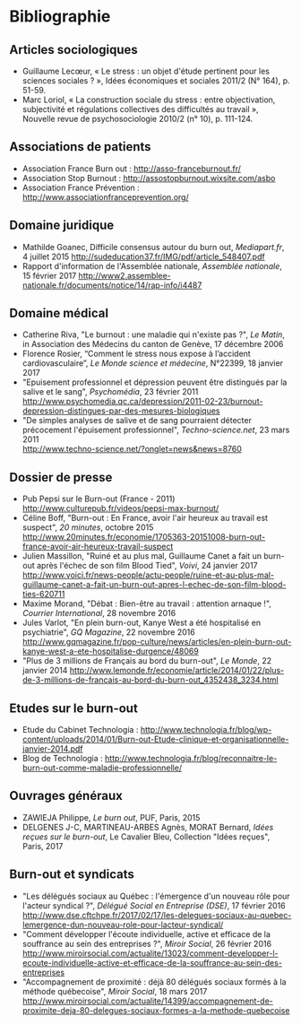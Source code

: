# Bibliographie 


## Articles sociologiques 
- Guillaume Lecœur, « Le stress : un objet d'étude pertinent pour les sciences sociales ? », Idées économiques et sociales 2011/2 (N° 164), p. 51-59. 
- Marc Loriol, « La construction sociale du stress : entre objectivation, subjectivité et régulations collectives des difficultés au travail », Nouvelle revue de psychosociologie 2010/2 (n° 10), p. 111-124.

## Associations de patients  
- Association France Burn out : http://asso-franceburnout.fr/ 
- Association Stop Burnout : http://assostopburnout.wixsite.com/asbo
- Association France Prévention : http://www.associationfranceprevention.org/ 

## Domaine juridique 
- Mathilde Goanec, Difficile consensus autour du burn out, _Mediapart.fr_, 4 juillet 2015
http://sudeducation37.fr/IMG/pdf/article_548407.pdf 
- Rapport d'information de l'Assemblée nationale, _Assemblée nationale_, 15 février 2017 
http://www2.assemblee-nationale.fr/documents/notice/14/rap-info/i4487 

## Domaine médical
- Catherine Riva, "Le burnout : une maladie qui n'existe pas ?", _Le Matin_, in Association des Médecins du canton de Genève, 17 décembre 2006
- Florence Rosier, “Comment le stress nous expose à l’accident cardiovasculaire”, _Le Monde science et médecine_, N°22399, 18 janvier 2017 
- "Epuisement professionnel et dépression peuvent être distingués par la salive et le sang", _Psychomédia_, 23 février 2011
http://www.psychomedia.qc.ca/depression/2011-02-23/burnout-depression-distingues-par-des-mesures-biologiques 
- "De simples analyses de salive et de sang pourraient détecter précocement l'épuisement professionnel", _Techno-science.net_, 23 mars 2011  
http://www.techno-science.net/?onglet=news&news=8760 

## Dossier de presse 
- Pub Pepsi sur le Burn-out (France - 2011)
http://www.culturepub.fr/videos/pepsi-max-burnout/
- Céline Boff, "Burn-out : En France, avoir l'air heureux au travail est suspect", _20 minutes_, octobre 2015
http://www.20minutes.fr/economie/1705363-20151008-burn-out-france-avoir-air-heureux-travail-suspect 
- Julien Massillon, "Ruiné et au plus mal, Guillaume Canet a fait un burn-out après l'échec de son film Blood Tied", _Voivi_, 24 janvier 2017 
http://www.voici.fr/news-people/actu-people/ruine-et-au-plus-mal-guillaume-canet-a-fait-un-burn-out-apres-l-echec-de-son-film-blood-ties-620711
- Maxime Morand, "Débat : Bien-être au travail : attention arnaque !", _Courrier International_, 28 novembre 2016 
- Jules Varlot, "En plein burn-out, Kanye West a été hospitalisé en psychiatrie", _GQ Magazine_, 22 novembre 2016 
http://www.gqmagazine.fr/pop-culture/news/articles/en-plein-burn-out-kanye-west-a-ete-hospitalise-durgence/48069 
- "Plus de 3 millions de Français au bord du burn-out", _Le Monde_, 22 janvier 2014 
http://www.lemonde.fr/economie/article/2014/01/22/plus-de-3-millions-de-francais-au-bord-du-burn-out_4352438_3234.html

## Etudes sur le burn-out 
- Etude du Cabinet Technologia : http://www.technologia.fr/blog/wp-content/uploads/2014/01/Burn-out-Etude-clinique-et-organisationnelle-janvier-2014.pdf 	
- Blog de Technologia : http://www.technologia.fr/blog/reconnaitre-le-burn-out-comme-maladie-professionnelle/

## Ouvrages généraux 
- ZAWIEJA Philippe, _Le burn out_, PUF, Paris, 2015 
- DELGENES J-C, MARTINEAU-ARBES Agnès, MORAT Bernard, _Idées reçues sur le burn-out_, Le Cavalier Bleu, Collection "Idées reçues", Paris, 2017

## Burn-out et syndicats 
- "Les délégués sociaux au Québec : l'émergence d'un nouveau rôle pour l'acteur syndical ?", _Délégué Social en Entreprise (DSE)_, 17 février 2016 
http://www.dse.cftchpe.fr/2017/02/17/les-delegues-sociaux-au-quebec-lemergence-dun-nouveau-role-pour-lacteur-syndical/ 
- "Comment développer l'écoute individuelle, active et efficace de la souffrance au sein des entreprises ?", _Miroir Social_, 26 février 2016 
http://www.miroirsocial.com/actualite/13023/comment-developper-l-ecoute-individuelle-active-et-efficace-de-la-souffrance-au-sein-des-entreprises 
- "Accompagnement de proximité : déjà 80 délégués sociaux formés à la méthode québecoise", _Miroir Social_, 18 mars 2017 
 http://www.miroirsocial.com/actualite/14399/accompagnement-de-proximite-deja-80-delegues-sociaux-formes-a-la-methode-quebecoise 
